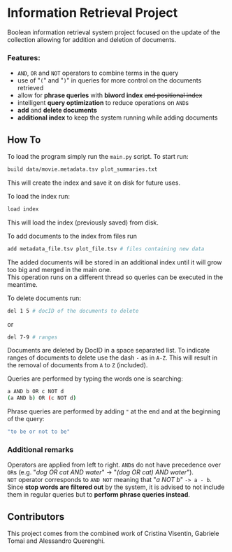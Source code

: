 # Information Retrieval Project
Boolean information retrieval system project focused on the update of the collection allowing for addition and deletion of documents.  
### Features:
- `AND`, `OR` and `NOT` operators to combine terms in the query
- use of "`(`" and "`)`" in queries for more control on the documents retrieved
- allow for **phrase queries** with **biword index** <del>and positional index</del>
- intelligent **query optimization** to reduce operations on `AND`s
- **add** and **delete documents**
- **additional index** to keep the system running while adding documents
## How To
To load the program simply run the `main.py` script. To start run:
```bash
build data/movie.metadata.tsv plot_summaries.txt
```
This will create the index and save it on disk for future uses.  

To load the index run:
```bash
load index
```
This will load the index (previously saved) from disk.

To add documents to the index from files run
```bash
add metadata_file.tsv plot_file.tsv # files containing new data
```
The added documents will be stored in an additional index until it will grow too big and merged in the main one.  
This operation runs on a different thread so queries can be executed in the meantime.

To delete documents run:
```bash
del 1 5 # docID of the documents to delete
```
or
```bash
del 7-9 # ranges
```
Documents are deleted by DocID in a space separated list. To indicate ranges of documents to delete use the dash `-` as in `A-Z`. This will result in the removal of documents from `A` to `Z` (included).

Queries are performed by typing the words one is searching:
```bash
a AND b OR c NOT d
(a AND b) OR (c NOT d)
```

Phrase queries are performed by adding `"` at the end and at the beginning of the query:
```bash
"to be or not to be"
```

### Additional remarks
Operators are applied from left to right. `AND`s do not have precedence over `OR`s (e.g. "_dog OR cat AND water_" -> "_(dog OR cat) AND water_").  
`NOT` operator corresponds to `AND NOT` meaning that "_a NOT b_" `-> a - b`.  
Since **stop words are filtered out** by the system, it is advised to not include them in regular queries but to **perform phrase queries instead**.

## Contributors
This project comes from the combined work of Cristina Visentin, Gabriele Tomai and Alessandro Querenghi.